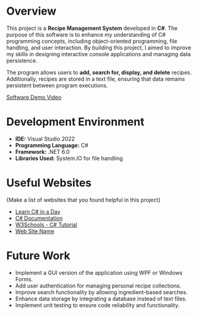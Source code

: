 # Overview

This project is a **Recipe Management System** developed in **C#**. The purpose of this software is to enhance my understanding of C# programming concepts, including object-oriented programming, file handling, and user interaction. By building this project, I aimed to improve my skills in designing interactive console applications and managing data persistence.

The program allows users to **add, search for, display, and delete** recipes. Additionally, recipes are stored in a text file, ensuring that data remains persistent between program executions.

[Software Demo Video](https://www.youtube.com/watch?v=h8RN12eSz-w)

# Development Environment

- **IDE:** Visual Studio 2022
- **Programming Language:** C#
- **Framework:** .NET 6.0
- **Libraries Used:** System.IO for file handling

# Useful Websites

{Make a list of websites that you found helpful in this project}

- [Learn C# in a Day](https://jtmkpkt.net/ebookpkt/previewFile.php?id=109)
- [C# Documentation](https://learn.microsoft.com/en-us/dotnet/csharp/)
- [W3Schools - C# Tutorial](https://www.w3schools.com/cs/index.php)
- [Web Site Name](http://url.link.goes.here)

# Future Work

- Implement a GUI version of the application using WPF or Windows Forms.
- Add user authentication for managing personal recipe collections.
- Improve search functionality by allowing ingredient-based searches.
- Enhance data storage by integrating a database instead of text files.
- Implement unit testing to ensure code reliability and functionality.